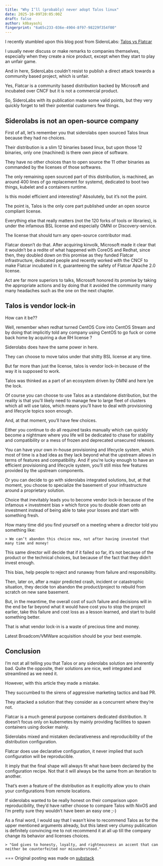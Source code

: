 ```yaml
---
title: "Why I’ll (probably) never adopt Talos linux"
date: 2025-10-09T20:05:00Z
draft: false
author: k0bayashi
fingerprint: "6a65c233-036e-4904-8f97-98229f354f00"
---
```

I recently stumbled upon this blog post from SideroLabs:
[Talos vs Flatcar](https://www.siderolabs.com/blog/talos-linux-vs-flatcar/)

I usually never discuss or make remarks to companies themselves, especially when they create a nice product, except when they start to play an unfair game.

And in here, SideroLabs couldn’t resist to publish a direct attack towards a community based project, which is unfair.

Yes, Flatcar is a community based distribution backed by Microsoft and incubated over CNCF but it is not a commercial product.

So, SideroLabs with its publication made some valid points, but they very quickly forget to tell their potential customers few things.

## Siderolabs is not an open-source company

First of all, let’s remember you that siderolabs open sourced Talos linux because they had no choices.

Their distribution is a slim 12 binaries based linux, but upon those 12 binaries, only one (machined) is there own piece of software.

They have no other choices than to open source the 11 other binaries as commanded by the licenses of those softwares.

The only remaining open sourced part of this distribution, is machined, an around 400 lines of go replacement for systemd, dedicated to boot two things, kubelet and a containers runtime.

Is this model efficient and interesting? Absolutely, but it’s not the point.

The point is, Talos is the only core part published under an open source compliant license.

Everything else that really matters (not the 120 forks of tools or libraries), is under the infamous BSL license and especially OMNI or Discovery-service.

The license that should turn any open-source contributor mad.

Flatcar doesn’t do that. After acquiring kinvolk, Microsoft made it clear that it wouldn’t be a redite of what happened with CoreOS and Redhat, since then, they doubled down on this promise as they funded Flatcar infrastructure, dedicated people and recently worked with the CNCF to make Flatcar incubated in it, guaranteeing the safety of Flatcar Apache 2.0 license.

Act are far more superiors to talks, Microsoft honored its promise by taking the appropriate actions and by doing that it avoided the community many many headaches such as the one on the next chapter.

## Talos is vendor lock-in

How can it be??

Well, remember when redhat turned CentOS Core into CentOS Stream and by doing that implicitly told any company using CentOS to go fuck or come back home by acquiring a due RH license ?

Siderolabs does have the same power in here.

They can choose to move talos under that shitty BSL license at any time.

But far more than just the license, talos is vendor lock-in because of the way it is supposed to work.

Talos was thinked as a part of an ecosystem driven by OMNI and here lye the lock.

Of course you can choose to use Talos as a standalone distribution, but the reality is that you’ll likely need to manage few to large fleet of clusters which all will use talos, which means you’ll have to deal with provisioning and lifecycle topics soon enough.

And, at that moment, you’ll have few choices.

Either you continue to do all required tasks manually which can quickly become a nightmare where you life will be dedicated to chase for stability and compatibility or a mess of frozen and deprecated unsecured releases.

You can have your own in-house provisioning and lifecycle system, which most of time is a bad idea as they lack beyond what the upstream allows in terms of features and compatibility. And if you’re lucky enough to have an efficient provisioning and lifecycle system, you’ll still miss few features provided by the upstream components.

Or you can decide to go with siderolabs integrated solutions, but, at that moment, you choose to specialize the basement of your infrastructure around a proprietary solution.

Choice that inevitably leads you to become vendor lock-in because of the infamous « investment bias » which force you to double down onto an investment instead of being able to take your losses and start with something fresh.

How many time did you find yourself on a meeting where a director told you something like:

    > We can’t abandon this choice now, not after having invested that many time and money!

This same director will decide that if it failed so far, it’s not because of the product or the technical choices, but because of the fact that they didn’t invest enough.

This bias, help people to reject and runaway from failure and responsibility.

Then, later on, after a major predicted crash, incident or catastrophic situation, they decide ton abandon the product/project to rebuild from scratch on new sane basement.

But, in the meantime, the overall cost of such failure and decisions will in the end be far beyond what it would have cost you to stop the project earlier, take this failure and cost loss as a lesson learned, and start to build something better.

That is what vendor lock-in is a waste of precious time and money.

Latest Broadcom/VMWare acquisition should be your best exemple.

## Conclusion

I’m not at all telling you that Talos or any siderolabs solution are inherently bad. Quite the opposite, their solutions are nice, well integrated and streamlined as we need it.

However, with this article they made a mistake.

They succumbed to the sirens of aggressive marketing tactics and bad PR.

They attacked a solution that they consider as a concurrent where they’re not.

Flatcar is a much general purpose containers dedicated distribution. It doesn’t focus only on kubernetes by mainly providing facilities to spawn containers using docker mainly.

Siderolabs mixed and mistaken declarativeness and reproducibility of the distribution configuration.

Flatcar does use declarative configuration, it never implied that such configuration will be reproducible.

It imply that the final shape will always fit what have been declared by the configuration recipe. Not that it will always be the same from an iteration to another.

That’s even a feature of the distribution as it explicitly allow you to chain your configurations from remote locations.

If siderolabs wanted to be really honest on their comparison upon reproducibility, they’d have rather choose to compare Talos with NixOS and I’m pretty sure they wouldn’t have been an easy one ;-)

As a final word, I would say that I wasn’t kine to recommend Talos as for the upper mentioned arguments already, but this latest very clumsy publication is definitely convincing me to not recommend it at all up till the company change its behavior and licenses choices.

    > "God gives to honesty, loyalty, and righteousness an accent that can neither be counterfeited nor misunderstood."

===
Original posting was made on [substack](https://substack.com/@k0bayashi/p-151417335)
